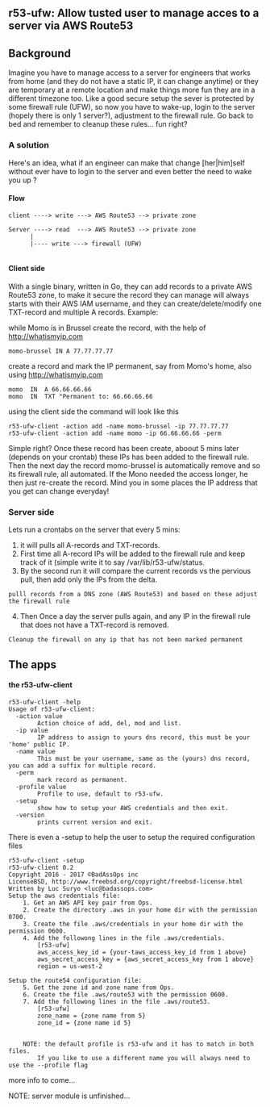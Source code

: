 
## r53-ufw: Allow tusted user to manage acces to a server via AWS Route53

## Background

Imagine you have to manage access to a server for engineers that works from home
(and they do not have a static IP, it can change anytime) or they are temporary at
a remote location and make things more fun they are in a different
timezone too. Like a good secure setup the sever is protected by some firewall rule (UFW),
so now you have to wake-up, login to the server (hopely there is only 1 server?),
adjustment to the firewall rule. Go back to bed and remember to cleanup these rules... fun right?

### A solution

Here's an idea, what if an engineer can make that change [her|him]self without ever have
to login to the server and even better the need to wake you up ?

#### Flow

```
client ----> write ---> AWS Route53 --> private zone

Server ----> read  ---> AWS Route53 --> private zone
      |
      |---- write ---> firewall (UFW)
      
```

#### Client side
With a single binary, written in Go, they can add records to a private AWS Route53 zone,
to make it secure the record they can manage will always starts with their AWS IAM username,
and they can create/delete/modify one TXT-record and multiple A records.
Example:

while Momo is in Brussel create the record, with the help of http://whatismyip.com

```
momo-brussel IN A 77.77.77.77
```

create a record and mark the IP permanent, say from Momo's home, also using http://whatismyip.com

```
momo  IN  A 66.66.66.66
momo  IN  TXT "Permanent to: 66.66.66.66
```

using the client side the command will look like this
```
r53-ufw-client -action add -name momo-brussel -ip 77.77.77.77
r53-ufw-client -action add -name momo -ip 66.66.66.66 -perm
```

Simple right? Once these record has been create, aboout 5 mins later (depends on your crontab) these IPs has been added to
the firewall rule. Then the next day the record momo-brussel is automatically remove and so its firewall rule, all automated.
If the Mono needed the access longer, he then just re-create the record. Mind you in some places the IP address that
you get can change everyday!


### Server side
Lets run a crontabs  on the server that every 5 mins:
1. it will pulls all A-records and TXT-records.
2. First time all A-record IPs will be added to the firewall rule and keep track of it (simple write it to say /var/lib/r53-ufw/status.
3. By the second run it will compare the current records vs the pervious pull, then add only the IPs from the delta.

```
pulll records from a DNS zone (AWS Route53) and based on these adjust the firewall rule
```

4. Then Once a day the server pulls again, and any IP in the firewall rule that does not have a TXT-record is removed.
```
Cleanup the firewall on any ip that has not been marked permanent
```

## The apps

#### the r53-ufw-client

```
r53-ufw-client -help
Usage of r53-ufw-client:
  -action value
    	Action choice of add, del, mod and list.
  -ip value
    	IP address to assign to yours dns record, this must be your 'home' public IP.
  -name value
    	This must be your username, same as the (yours) dns record, you can add a suffix for multiple record.
  -perm
    	mark record as permanent.
  -profile value
    	Profile to use, default to r53-ufw.
  -setup
    	show how to setup your AWS credentials and then exit.
  -version
    	prints current version and exit.

```

There is even a -setup to help the user to setup the required configuration files
```
r53-ufw-client -setup
r53-ufw-client 0.2
Copyright 2016 - 2017 ©BadAssOps inc
LicenseBSD, http://www.freebsd.org/copyright/freebsd-license.html
Written by Luc Suryo <luc@badassops.com>
Setup the aws credentials file:
	1. Get an AWS API key pair from Ops.
	2. Create the directory .aws in your home dir with the permission 0700.
	3. Create the file .aws/credentials in your home dir with the permission 0600.
	4. Add the followong lines in the file .aws/credentials.
		[r53-ufw]
		aws_access_key_id = {your-taws_access_key_id from 1 above}
		aws_secret_access_key = {aws_secret_access_key from 1 above}
		region = us-west-2

Setup the route54 configuration file:
	5. Get the zone id and zone name from Ops.
	6. Create the file .aws/route53 with the permission 0600.
	7. Add the followong lines in the file .aws/route53.
		[r53-ufw]
		zone_name = {zone name from 5}
		zone_id = {zone name id 5}


	NOTE: the default profile is r53-ufw and it has to match in both files.
		If you like to use a different name you will always need to use the --profile flag

```


more info to come...

NOTE: server module is unfinished...
